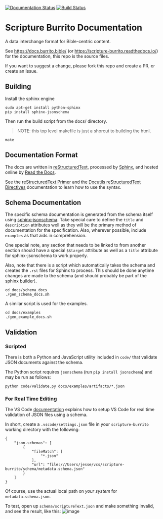 [![Documentation Status](https://readthedocs.org/projects/scripture-burrito/badge/?version=latest)](https://docs.burrito.bible/en/latest/?badge=latest)
[![Build Status](https://travis-ci.org/bible-technology/scripture-burrito.svg?branch=master)](https://travis-ci.org/bible-technology/scripture-burrito)
# Scripture Burrito Documentation

A data interchange format for Bible-centric content.
  
See https://docs.burrito.bible/ (or https://scripture-burrito.readthedocs.io/) for the documentation, this repo is the source files.

If you want to suggest a change, please fork this repo and create a PR, or create an Issue.

## Building

Install the sphinx engine

    sudo apt-get install python-sphinx
    pip install sphinx-jsonschema

Then run the build script from the docs/ directory.

> NOTE: this top level makefile is just a shorcut to building the html.

    make

## Documentation Format

The docs are written in [reStructuredText](http://www.sphinx-doc.org/en/master/rest.html), processed by [Sphinx](http://www.sphinx-doc.org/en/master/index.html), and hosted online by [Read the Docs](https://readthedocs.org/).

See the [reStructuredText Primer](http://www.sphinx-doc.org/en/master/rest.html) and the [Docutils reStructuredText Directives](http://docutils.sourceforge.net/docs/ref/rst/directives.html) documentation to learn how to use the syntax.

## Schema Documentation

The specific schema documentation is generated from the schema itself using [sphinx-jsonschema](https://sphinx-jsonschema.readthedocs.io/en/latest/). Take special care to define the `title` and `description` attributes well as they will be the primary method of documentation for the specification. Also, wherever possible, include `examples` as that aids in comprehension.

One special note, any section that needs to be linked to from another section should have a special `$$target` attribute as well as a `title` attribute for sphinx-jsonschema to work properly.

Also, note that there is a script which automatically takes the schema and creates the `.rst` files for Sphinx to process. This should be done anytime changes are made to the schema (and should probably be part of the sphinx builder).

    cd docs/schema_docs
    ./gen_schema_docs.sh

A similar script is used for the examples.

    cd docs/examples
    ./gen_example_docs.sh

## Validation

### Scripted

There is both a Python and JavaScript utility included in `code/` that validate JSON documents against the schema.

The Python script requires `jsonschema` (run `pip install jsonschema`)  and may be run as follows:

    python code/validate.py docs/examples/artifacts/*.json

### For Real Time Editing

The VS Code [documentation](https://code.visualstudio.com/docs/languages/json#_json-schemas-and-settings) explains how to setup VS Code for real time validation of JSON files using a schema.

In short, create a `.vscode/settings.json` file in your `scripture-burrito` working directory with the following:

```
{
    "json.schemas": [
        {
            "fileMatch": [
                "*.json"
            ],
            "url": "file:///Users/jesse/vcs/scripture-burrito/schema/metadata.schema.json"
        }
    ]
}
```

Of course, use the actual local path on *your system* for `metadata.schema.json`.

To test, open up `schema/scriptureText.json` and make something invalid, and see the result, like this:
![image](https://user-images.githubusercontent.com/194842/71215968-6ced3300-22b9-11ea-95a7-ca84de8287da.png)
